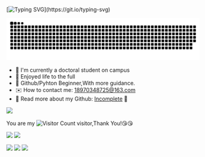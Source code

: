 [![Typing SVG](https://readme-typing-svg.demolab.com?font=OPPOsans&size=28&pause=300&color=FD8B64&center=true&vCenter=true&random=false&width=880&height=80&lines=Hello+world%EF%BC%81I%E2%80%98m+Yulan.;%E8%87%B4%E6%95%AC%E5%A5%8B%E6%96%97%E8%B7%AF%E4%B8%8A%E5%8A%88%E6%98%9F%E6%96%A9%E6%9C%88%E7%9A%84%E4%BD%A0!)](https://git.io/typing-svg)

![](https://raw.githubusercontent.com/yulan932/yulan932/output/github-contribution-grid-snake.svg)

- :book: I'm currently a doctoral student on campus
- :rainbow: Enjoyed life to the full 
- :baby_chick: Github/Pyhton Beginner,With more guidance.
- :envelope: How to contact me: 18970348725@163.com
- :hammer: Read more about my Github: [Incomplete](https://yulan932.github.io/) :construction: 

![](https://github-readme-stats.vercel.app/api?username=yulan932)

You are my ![Visitor Count](https://profile-counter.glitch.me/yulan932/count.svg) visitor,Thank You!:kissing_heart::kissing_heart:

![](https://img.shields.io/badge/alipay-00A1E9?style=for-the-badge&logo=alipay&logoColor=white)
![](https://img.shields.io/badge/iTerm2-000000?style=for-the-badge&logo=iterm2&logoColor=white)

![](https://img.shields.io/github/downloads/{yulan932}/{repo-name}/total.svg)
![](https://img.shields.io/github/stars/{yulan932}/{repo-name}.svg)
![](https://img.shields.io/github/forks/{yulan932}/{repo-yulan932}.svg)

